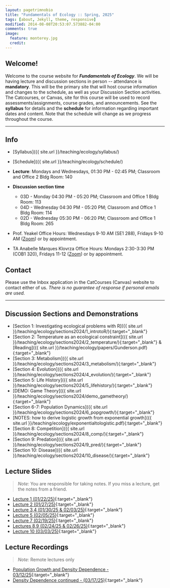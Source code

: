 ```yaml
---
layout: pagetrimnobio
title: "Fundamentals of Ecology :: Spring, 2025"
tags: [about, Jekyll, theme, responsive]
modified: 2014-08-08T20:53:07.573882-04:00
comments: true
image:
  feature: monterey.jpg
  credit:
---
```


## Welcome!
Welcome to the course website for ***Fundamentals of Ecology***. We will be having lecture and discussion sections in person -- attendance is **mandatory**. This will be the primary site that will host course information and changes to the schedule, as well as your Discussion Section activities. The Catcourses, or Canvas, site for this course will be used to record assessments/assignments, course grades, and announcements. See the **syllabus** for details and the **schedule** for information regarding important dates and content. Note that the schedule will change as we progress throughout the course.  



---

## Info
*	[Syllabus]({{ site.url }}/teaching/ecology/syllabus/)  
* [Schedule]({{ site.url }}/teaching/ecology/schedule/)  
*	**Lecture**: Mondays and Wednesdays, 01:30 PM - 02:45 PM; Classroom and Office 2 Bldg Room: 140     
* **Discussion section time**  
    * 03D - Monday 04:30 PM - 05:20 PM; Classroom and Office 1 Bldg Room: 113  
    * 04D - Wednesday 04:30 PM - 05:20 PM; Classroom and Office 1 Bldg Room: 114  
    * 02D - Wednesday 05:30 PM - 06:20 PM; Classroom and Office 1 Bldg Room: 265  

*	Prof. Yeakel Office Hours: Wednesdays 9-10 AM (SE1 288), Fridays 9-10 AM ([Zoom](https://ucmerced.zoom.us/j/5384567727)) or by appointment.   
*	TA Anabelle Marques Klovrza Office Hours: Mondays 2:30-3:30 PM (COB1 320), Fridays 11-12 ([Zoom](https://ucmerced.zoom.us/j/86408413320?pwd=z1Zkrnwe9vfZLilptfe2Qkw13Wgjtc.1)) or by appointment.  

## Contact
Please use the Inbox application in the CatCourses (Canvas) website to contact either of us. *There is no guarantee of response if personal emails are used.*


---

## Discussion Sections and Demonstrations

* [Section 1: Investigating ecological problems with R]({{ site.url }}/teaching/ecology/sections2024/1_introtoR/){:target="_blank"}  
* [Section 2: Temperature as an ecological constraint]({{ site.url }}/teaching/ecology/sections2024/2_temperature/){:target="_blank"} & [Reading]({{ site.url }}/teaching/ecology/papers/Gunderson.pdf){:target="_blank"}  
* [Section 3: Metabolism]({{ site.url }}/teaching/ecology/sections2024/3_metabolism/){:target="_blank"}   
* [Section 4: Evolution]({{ site.url }}/teaching/ecology/sections2024/4_evolution/){:target="_blank"}   
* [Section 5: Life History]({{ site.url }}/teaching/ecology/sections2024/5_lifehistory/){:target="_blank"}   
* [DEMO: Game Theory]({{ site.url }}/teaching/ecology/sections2024/demo_gametheory/){:target="_blank"}   
* [Section 6-7: Population Dynamics]({{ site.url }}/teaching/ecology/sections2024/6_popgrowth/){:target="_blank"}   
* [NOTES: how to derive logistic growth from exponential growth]({{ site.url }}/teaching/ecology/exponentialtologistic.pdf){:target="_blank"}   
* [Section 8: Competition]({{ site.url }}/teaching/ecology/sections2024/8_comp/){:target="_blank"}   
* [Section 9: Predation]({{ site.url }}/teaching/ecology/sections2024/9_pred/){:target="_blank"}   
* [Section 10: Disease]({{ site.url }}/teaching/ecology/sections2024/10_disease/){:target="_blank"}  

## Lecture Slides
> *Note:* You are responsible for taking notes. If you miss a lecture, get the notes from a friend.

* [Lecture 1 (01/22/25)](https://ucmerced.box.com/s/u26vlsxcl7iq9mw7va8q5573gr6j1o3n){:target="_blank"}    
* [Lecture 2 (01/27/25)](https://ucmerced.box.com/s/g5aaa38jzhj3o9g0q1sgixg21yknmveo){:target="_blank"}    
* [Lecture 3,4 (01/30/25 & 02/03/25)](https://ucmerced.box.com/s/lbzy1spvj5s94oe63f4p0ogdor3lk1al){:target="_blank"}    
* [Lecture 5 (02/05/25)](https://ucmerced.box.com/s/ak7f0ynoy1w1hzcasha95ej25aw7nr4a){:target="_blank"}    
* [Lecture 7 (02/19/25)](https://ucmerced.box.com/s/g6tfbk98l61reavffjs3vi45zw7r2f61){:target="_blank"}    
* [Lectures 8,9 (02/24/25 & 02/26/25)](https://ucmerced.box.com/s/0lvi2ntu026ruba9qg29irs2093volh0){:target="_blank"}    
* [Lecture 10 (03/03/25)](https://ucmerced.box.com/s/9upmqqx54xupll1eti9esv67g0c7o61i){:target="_blank"}    


## Lecture Recordings
> *Note:* Remote lectures only  

* [Population Growth and Density Dependence - 03/12/25](https://ucmerced.box.com/s/0erarq7vya90b2pa978ojgrtdf7j9xnt){:target="_blank"}    
* [Density Dependence continued - (03/17/25)](https://ucmerced.box.com/s/w8mmyu8j7unjox4fbaesh0r6xwrjazqz){:target="_blank"}    


<!-- 


## Discussion Sections and Demonstrations

> **Note:** You are welcome to explore future discussion sections and/or class examples, however I may be updating minor elements to these activities as we go along.  

* [Section 1: Using R]({{ site.url }}/teaching/ecology/summersections/section_1_introtoR/){:target="_blank"}  
* [Section 2: Temperature]({{ site.url }}/teaching/ecology/summersections/section_2_temperature/){:target="_blank"}  
* [Demo 1: Metabolism]({{ site.url }}/teaching/ecology/summersections/demo_1_metabolism/){:target="_blank"}   
* [Demo 2: Evolution]({{ site.url }}/teaching/ecology/summersections/demo_2_evolution/){:target="_blank"}   
* [Section 3: Population growth]({{ site.url }}/teaching/ecology/summersections/section_3_pop1){:target="_blank"}  
* [Section 4: Competition]({{ site.url }}/teaching/ecology/summersections/section_4_comp){:target="_blank"}  
* [Demo: Competition]({{ site.url }}/teaching/ecology/summersections/demo_3_comp){:target="_blank"}  
* [Section 5: Predation]({{ site.url }}/teaching/ecology/summersections/section_5_pred){:target="_blank"}  
* [Demo: Predation]({{ site.url }}/teaching/ecology/summersections/demo_4_pred){:target="_blank"}  
* [Section 6: Disease]({{ site.url }}/teaching/ecology/summersections/section_6_disease){:target="_blank"}  
* [Demo: Island Biogeography]({{ site.url }}/teaching/ecology/summersections/demo_5_biogeography){:target="_blank"}  

## Lecture Recordings
* [6/18: Lecture 1](https://ucmerced.box.com/s/exnawoxq35ezoejzsros1y9wqiiuxo7h){:target="_blank"}  
* [6/20: Lecture 2](https://ucmerced.box.com/s/xjg3a6zbwgdz0fjwznh2pef0fgxz5bm7){:target="_blank"}  
* [6/25: Lecture 3](https://ucmerced.box.com/s/cbi7612gx5kg2sj9vt6etphupyou31td){:target="_blank"}  
* [6/27: Lecture 4](https://ucmerced.box.com/s/amlibtjflyu085fslqom09puv459xtgw){:target="_blank"}  
* [7/02: Lecture 5](https://ucmerced.box.com/s/b7g0sgdwd4hqoppmcc4lvxl12tjjpdex){:target="_blank"}  
* [7/09: Lecture 6](https://ucmerced.box.com/s/1d3xpiuzg6pb8xr1gbiwq6rkz0uvxznl){:target="_blank"}  
* [7/11: Lecture 7](https://ucmerced.box.com/s/7rdzq8nbeamvl7x7iya4vznrg5f62sw1){:target="_blank"}  
* [7/16: Lecture 8](https://ucmerced.box.com/s/50tv0kk467m7043kgnlii5rzidxra6xo){:target="_blank"}  
* [7/18: Lecture 9](https://ucmerced.box.com/s/0z5zts7ral5fv4wdvh5v0htw7y94a19c){:target="_blank"}  
* [7/23: Lecture 10](https://ucmerced.box.com/s/80sjt5nuuws84wpdr7toqsythhpkz0ji){:target="_blank"} (pre-recorded)  
* [7/25: Lecture 11](https://ucmerced.box.com/s/gs8716vzojlbbsjwwlo13gfh0sd0nqtg){:target="_blank"}  
* [7/30: Lecture 12](https://ucmerced.box.com/s/egiekiytiivy92e4by7my8zmid0gckqm){:target="_blank"}  
* [8/01: Lecture 13](https://ucmerced.box.com/s/u8kctgy93c7nzsvzw6xxvzasvy12ui9j){:target="_blank"}  
* [8/06: Lecture 14](https://ucmerced.box.com/s/3nwzs9boxtgm1hox8t4da8xokw921c3m){:target="_blank"}   -->